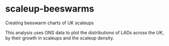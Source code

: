# scaleup-beeswarms
Creating beeswarm charts of UK scaleups

This analysis uses ONS data to plot the distributions of LADs across the UK, by their growth in scaleups and the scaleup density.
